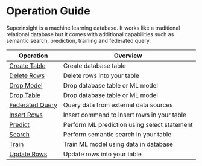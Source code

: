 # Operation Guide

Superinsight is a machine learning database. It works like a traditional relational database but it comes with additional capabilities such as semantic search, prediction, training and federated query.


| Operation                   							| Overview                                         			 |
| -----------               								| ----------------------------------------------------   |
| [Create Table](create)       							| Create database table| 
| [Delete Rows](delete)             				| Delete rows into your table | 
| [Drop Model](drop)       									| Drop database table or ML model | 
| [Drop Table](drop)       									| Drop database table or ML model | 
| [Federated Query](federated)							| Query data from external data sources | 
| [Insert Rows](insert)             				| Insert command to insert rows in your table | 
| [Predict](predict)             						| Perform ML prediction using select statement | 
| [Search](search)             							| Perform semantic search in your table | 
| [Train](train)             								| Train ML model using data in database | 
| [Update Rows](update)             				| Update rows into your table | 